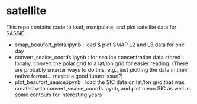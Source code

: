 # satellite
This repo contains code to load, manipulate, and plot satellite data for SASSIE.

* smap_beaufort_plots.ipynb : load & plot SMAP L2 and L3 data for one day
* convert_seaice_coords.ipynb : for sea ice concentration data stored locally, convert the polar grid to a lat/lon grid for easier reading. (There are probably smarter ways to do this, e.g., just plotting the data in their native format... maybe a good future issue?)
* plot_beaufort_seaice.ipynb : load the SIC data on lat/lon grid that was created with convert_seaice_coords.ipynb, and plot mean SIC as well as some contours for interesting years


